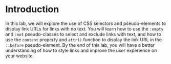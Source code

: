 # Introduction

In this lab, we will explore the use of CSS selectors and pseudo-elements to display link URLs for links with no text. You will learn how to use the `:empty` and `:not` pseudo-classes to select and exclude links with text, and how to use the `content` property and `attr()` function to display the link URL in the `::before` pseudo-element. By the end of this lab, you will have a better understanding of how to style links and improve the user experience on your website.
